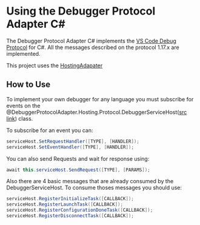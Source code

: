 # Using the Debugger Protocol Adapter C#

The Debugger Protocol Adapter C# implements the [VS Code Debug Protocol](https://github.com/Microsoft/vscode-debugadapter-node/tree/master/protocol) for C#.
All the messages described on the protocol 1.17.x are implemented.

This project uses the [HostingAdapater](https://github.com/gfrancischini/HostingAdapter)

## How to Use

To implement your own debugger for any language you must subscribe for events on the @DebuggerProtocolAdapter.Hosting.Protocol.DebuggerServiceHost([src link](https://github.com/gfrancischini/DebuggerProtocolAdapter/blob/master/src/DebuggerProtocolAdapter/Hosting/Protocol/DebuggerServiceHost.cs))  class.

To subscribe for an event you can:

```C#
serviceHost.SetRequestHandler([TYPE], [HANDLER]);
serviceHost.SetEventHandler([TYPE], [HANDLER]);
```
You can also send Requests and wait for response using:

```C#
await this.serviceHost.SendRequest([TYPE], [PARAMS]);
```

Also there are 4 basic messages that are already consumed by the DebuggerServiceHost. To consume thoses messages you should use:

```C#
serviceHost.RegisterInitializeTask([CALLBACK]);
serviceHost.RegisterLaunchTask([CALLBACK]);
serviceHost.RegisterConfigurationDoneTask([CALLBACK]);
serviceHost.RegisterDisconnectTask([CALLBACK]);
```